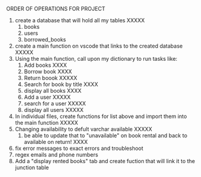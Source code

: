 ORDER OF OPERATIONS FOR PROJECT

1. create a database that will hold all my tables XXXXX
   1. books
   2. users
   3. borrowed_books
2. create a main function on vscode that links to the created database XXXXX
3. Using the main function, call upon my dictionary to run tasks like:
   1. Add books  XXXX
   2. Borrow book XXXX
   3. Return boook XXXXX
   4. Search for book by title XXXX 
   5. display all books XXXX
   6. Add a user  XXXXX
   7. search for a user XXXXX
   8. display all users XXXXX
4. In individual files, create functions for list above and import them into the main function XXXXX
5. Changing availability to defult varchar available XXXXX
   1. be able to update that to "unavailable" on book rental and back to available on return! XXXX
6. fix error messages to exact errors and troubleshoot
7. regex emails and phone numbers
8. Add a "display rented books" tab and create fuction that will link it to the junction table